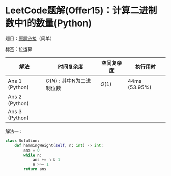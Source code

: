 # LeetCode题解(Offer15)：计算二进制数中1的数量(Python)

题目：[原题链接](https://leetcode-cn.com/problems/er-jin-zhi-zhong-1de-ge-shu-lcof/)（简单）

标签：位运算

| 解法           | 时间复杂度                 | 空间复杂度 | 执行用时      |
| -------------- | -------------------------- | ---------- | ------------- |
| Ans 1 (Python) | $O(N)$ : 其中N为二进制位数 | $O(1)$     | 44ms (53.95%) |
| Ans 2 (Python) |                            |            |               |
| Ans 3 (Python) |                            |            |               |

解法一：

```python
class Solution:
    def hammingWeight(self, n: int) -> int:
        ans = 0
        while n:
            ans += n & 1
            n >>= 1
        return ans
```